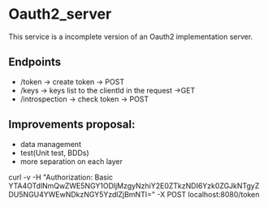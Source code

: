 # **Oauth2_server**

This service is a incomplete version of an Oauth2 implementation server.
<br>

## Endpoints
- /token -> create token -> POST
- /keys -> keys list to the clientId in the request ->GET
- /introspection -> check token -> POST

## Improvements proposal:
- data management 
- test(Unit test, BDDs)
- more separation on each layer

curl -v -H "Authorization: Basic YTA4OTdlNmQwZWE5NGY1ODljMzgyNzhiY2E0ZTkzNDI6Yzk0ZGJkNTgyZDU5NGU4YWEwNDkzNGY5YzdlZjBmNTI=" -X POST localhost:8080/token